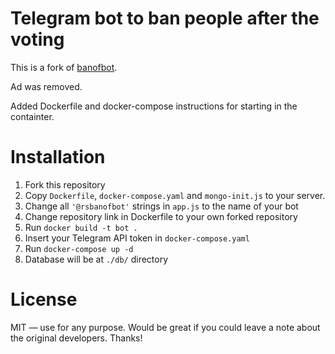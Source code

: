 # Telegram bot to ban people after the voting
This is a fork of [banofbot](https://github.com/backmeupplz/banofbot).

Ad was removed.

Added Dockerfile and docker-compose instructions for starting in the containter.

# Installation
1. Fork this repository
2. Copy `Dockerfile`, `docker-compose.yaml` and `mongo-init.js` to your server.
3. Change all `'@rsbanofbot'` strings in `app.js` to the name of your bot
4. Change repository link in Dockerfile to your own forked repository
5. Run `docker build -t bot .`
6. Insert your Telegram API token in `docker-compose.yaml`
7. Run `docker-compose up -d`
8. Database will be at `./db/` directory

# License
MIT — use for any purpose. Would be great if you could leave a note about the original developers. Thanks!
